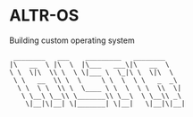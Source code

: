 # ALTR-OS
Building custom operating system

 	 ________   ___    _________   ________     
	|\   __  \ |\  \  |\___   ___\|\   __  \    
	\ \  \|\  \\ \  \ \|___ \  \_|\ \  \|\  \   
	 \ \   __  \\ \  \     \ \  \  \ \   _  _\  
	  \ \  \ \  \\ \  \____ \ \  \  \ \  \\  \| 
	   \ \__\ \__\\ \_______\\ \__\  \ \__\\ _\ 
	    \|__|\|__| \|_______| \|__|   \|__|\|__|
     
